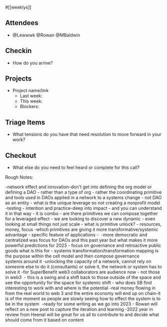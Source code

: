 #[[weeklys]] 
## Attendees
- @Lewwwk @Rowan  @MBaldwin 

## Checkin
- How do you arrive?

## Projects
- Project name/link
	- Last week:
	- This week:
	- Blockers:

## Triage Items
- What tensions do you have that need resolution to move forward in your work?

## Checkout
- What else do you need to feel heard or complete for this call?


Rough Notes:

-network effect and innovation-don't get into defining the org model or defining a DAO - rather than a type of org - rather the coordinating primitive and tools used in DAOs applied in a network to a systems change - not DAO as an entity - what is the unique leverage so not creating a nonprofit model
-testing - intention and practice-deep into impact - and you can understand it in that way - it is combo - are there primitives we can compose together for a leveraged effect - we are looking to discover a new dynamic - even looking at small things not just scale - what is primitive unlock? - resources, money, focus
-which primitives are giving it more transformative/systemic advantage - specific feature of applications - 
-more democratic and centralized was focus for DAOs and this past year but what makes it more powerful
predictions for 2023 - focus on governance and retroactive public goods
what is this for - systems transformation/transformation mapping is the purpose within the cell model and then compose governance systems around it
-unlocking the capacity of a network, cannot rely on someone else to do it (consultants) or solve it, the network or system has to solve it
-for SuperBenefit web3 collaborators are audience now - not those in web3  - this is a swing and a shift back to those outside of the space and see the opportunity for the space for systemic shift - who does SB find interesting to work with and where is the potential 
-real money flowing in from the real world to web 3 and the entire economy will end up on chain-it is of the moment as people are slowly seeing how to effect the system is to be in the system 
-ready for some writing as we go into 2023 - Rowan will reflect on a new post to capture the iteration and learning 
-2022 year in review from Heenal will be great for us all to contribute to and decide what should come from it based on content